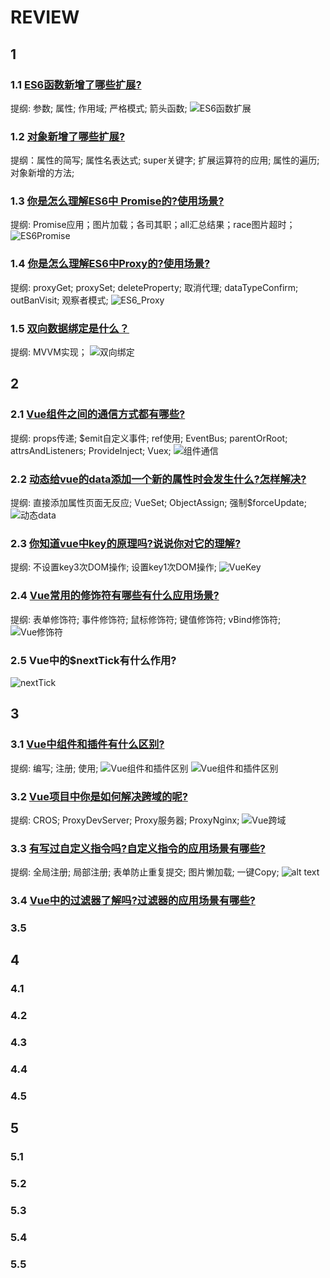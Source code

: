 # REVIEW

## 1

### 1.1 [ES6函数新增了哪些扩展?](../../../public/1.example/1.FRONT_RW/3/5.ES6函数扩展.js)

提纲: 参数; 属性; 作用域; 严格模式; 箭头函数;
![ES6函数扩展](image.png)

### 1.2 [对象新增了哪些扩展?](../../../public/1.example/1.FRONT_RW/4/1.ES6对象新增扩展.js)

提纲：属性的简写; 属性名表达式; super关键字; 扩展运算符的应用; 属性的遍历; 对象新增的方法;

### 1.3 [你是怎么理解ES6中 Promise的?使用场景?](../../../public/1.example/1.FRONT_RW/4/2.ES6Promise.js)

提纲: Promise应用；图片加载；各司其职；all汇总结果；race图片超时；
![ES6Promise](image-1.png)

### 1.4 [你是怎么理解ES6中Proxy的?使用场景?](../../../public/1.example/1.FRONT_RW/4/3.ES6_Proxy.js)

提纲: proxyGet; proxySet; deleteProperty;  取消代理; dataTypeConfirm; outBanVisit; 观察者模式;
![ES6_Proxy](image-2.png)

### 1.5 [双向数据绑定是什么？](../../../public/1.example/1.FRONT_RW/4/4.双向绑定.js)

提纲: MVVM实现；
![双向绑定](image-3.png)

## 2

### 2.1 [Vue组件之间的通信方式都有哪些?](../../../public/1.example/1.FRONT_RW/4/5.组件通信.html)

提纲: props传递; $emit自定义事件; ref使用; EventBus; parentOrRoot; attrsAndListeners; ProvideInject; Vuex;
![组件通信](image-4.png)

### 2.2 [动态给vue的data添加一个新的属性时会发生什么?怎样解决?](../../../public/1.example/1.FRONT_RW/5/1.动态data.html)

提纲: 直接添加属性页面无反应; VueSet; ObjectAssign; 强制$forceUpdate;
![动态data](image-5.png)

### 2.3 [你知道vue中key的原理吗?说说你对它的理解?](../../../public/1.example/1.FRONT_RW/5/2.VueKey.html)

提纲: 不设置key3次DOM操作; 设置key1次DOM操作;
![VueKey](image-6.png)

### 2.4 [Vue常用的修饰符有哪些有什么应用场景?](../../../public/1.example/1.FRONT_RW/5/2.Vue修饰符.html)

提纲: 表单修饰符; 事件修饰符; 鼠标修饰符; 键值修饰符; vBind修饰符;
![Vue修饰符](image-7.png)

### 2.5 Vue中的$nextTick有什么作用?

![nextTick](image-8.png)

## 3

### 3.1 [Vue中组件和插件有什么区别?](../../../public/1.example/1.FRONT_RW/5/3.Vue组件和插件区别.html)

提纲: 编写; 注册; 使用;
![Vue组件和插件区别](image-9.png)
![Vue组件和插件区别](image-10.png)

### 3.2 [Vue项目中你是如何解决跨域的呢?](../../../public/1.example/1.FRONT_RW/5/4.Vue跨域.js)

提纲: CROS; ProxyDevServer; Proxy服务器; ProxyNginx;
![Vue跨域](image-11.png)

### 3.3 [有写过自定义指令吗?自定义指令的应用场景有哪些?](../../../public/1.example/1.FRONT_RW/5/4.Vue自定义指令.html)

提纲: 全局注册; 局部注册; 表单防止重复提交; 图片懒加载; 一键Copy;
![alt text](image-12.png)

### 3.4 [Vue中的过滤器了解吗?过滤器的应用场景有哪些?](../../../public/1.example/1.FRONT_RW/5/5.Vue过滤器.html)

### 3.5

## 4

### 4.1

### 4.2

### 4.3

### 4.4

### 4.5

## 5

### 5.1

### 5.2

### 5.3

### 5.4

### 5.5
